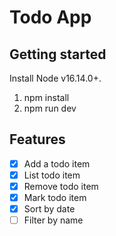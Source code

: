 # Todo App

## Getting started

Install Node v16.14.0+.

1. npm install
2. npm run dev

## Features

- [x] Add a todo item
- [x] List todo item
- [x] Remove todo item
- [x] Mark todo item
- [x] Sort by date
- [ ] Filter by name
